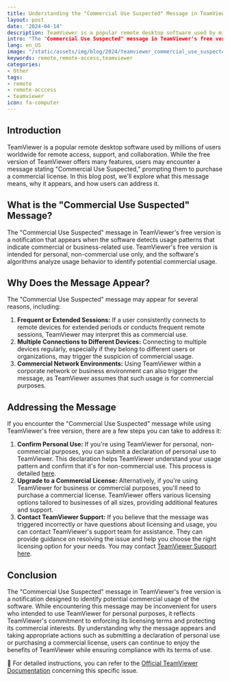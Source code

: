```yaml
---
title: Understanding the "Commercial Use Suspected" Message in TeamViewer Free Version
layout: post
date: '2024-04-14'
description: TeamViewer is a popular remote desktop software used by millions of users worldwide for remote access, support, and collaboration.
intro: "The "Commercial Use Suspected" message in TeamViewer's free version is a notification that appears when the software detects usage patterns that indicate commercial or business-related use."
lang: en_US
image: "/static/assets/img/blog/2024/teamviewer_commercial_use_suspected/teamviewer_commercial_use_suspected.png"
keywords: remote,remote-access,teamviewer
categories:
- Other
tags:
- remote
- remote-acccess
- teamviewer
icon: fa-computer
---
```



## Introduction

TeamViewer is a popular remote desktop software used by millions of users worldwide for remote access, support, and collaboration. While the free version of TeamViewer offers many features, users may encounter a message stating "Commercial Use Suspected," prompting them to purchase a commercial license. In this blog post, we'll explore what this message means, why it appears, and how users can address it.

## What is the "Commercial Use Suspected" Message?

The "Commercial Use Suspected" message in TeamViewer's free version is a notification that appears when the software detects usage patterns that indicate commercial or business-related use. TeamViewer's free version is intended for personal, non-commercial use only, and the software's algorithms analyze usage behavior to identify potential commercial usage.

## Why Does the Message Appear?

The "Commercial Use Suspected" message may appear for several reasons, including:

1. **Frequent or Extended Sessions:** If a user consistently connects to remote devices for extended periods or conducts frequent remote sessions, TeamViewer may interpret this as commercial use.
2. **Multiple Connections to Different Devices:** Connecting to multiple devices regularly, especially if they belong to different users or organizations, may trigger the suspicion of commercial usage.
3. **Commercial Network Environments:** Using TeamViewer within a corporate network or business environment can also trigger the message, as TeamViewer assumes that such usage is for commercial purposes.

## Addressing the Message

If you encounter the "Commercial Use Suspected" message while using TeamViewer's free version, there are a few steps you can take to address it:

1. **Confirm Personal Use:** If you're using TeamViewer for personal, non-commercial purposes, you can submit a declaration of personal use to TeamViewer. This declaration helps TeamViewer understand your usage pattern and confirm that it's for non-commercial use. This process is detailed [here](https://community.teamviewer.com/English/kb/articles/5265-commercial-use-suspected).
2. **Upgrade to a Commercial License:** Alternatively, if you're using TeamViewer for business or commercial purposes, you'll need to purchase a commercial license. TeamViewer offers various licensing options tailored to businesses of all sizes, providing additional features and support.
3. **Contact TeamViewer Support:** If you believe that the message was triggered incorrectly or have questions about licensing and usage, you can contact TeamViewer's support team for assistance. They can provide guidance on resolving the issue and help you choose the right licensing option for your needs. You may contact [TeamViewer Support here](https://www.teamviewer.com/en-us/global/support/customer-support/).

## Conclusion

The "Commercial Use Suspected" message in TeamViewer's free version is a notification designed to identify potential commercial usage of the software. While encountering this message may be inconvenient for users who intended to use TeamViewer for personal purposes, it reflects TeamViewer's commitment to enforcing its licensing terms and protecting its commercial interests. By understanding why the message appears and taking appropriate actions such as submitting a declaration of personal use or purchasing a commercial license, users can continue to enjoy the benefits of TeamViewer while ensuring compliance with its terms of use.


📝 For detailed instructions, you can refer to the [Official TeamViewer Documentation](https://community.teamviewer.com/English/kb/articles/5265-commercial-use-suspected) concerning this specific issue.
